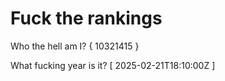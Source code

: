 # Fuck the rankings

Who the hell am I?
{ 10321415 }

What fucking year is it?
[ 2025-02-21T18:10:00Z ]

